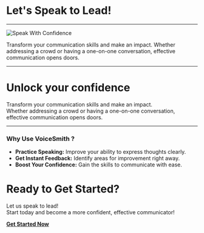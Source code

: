 <!-- Theme:Classic, ImgAlign:Left Widget:NAVI-->
# Let's Speak to Lead!

---

![Speak With Confidence](https://github.com/user-attachments/assets/37c4a00d-1e00-43ac-8cd6-65507442dfc8)

Transform your communication skills and make an impact.
Whether addressing a crowd or having a one-on-one conversation, effective communication opens doors.

---

# Unlock your confidence
Transform your communication skills and make an impact.  
Whether addressing a crowd or having a one-on-one conversation, effective communication opens doors.

---

### Why Use VoiceSmith ?

- **Practice Speaking:** Improve your ability to express thoughts clearly.
- **Get Instant Feedback:** Identify areas for improvement right away.
- **Boost Your Confidence:** Gain the skills to communicate with ease.

# Ready to Get Started?
Let us speak to lead!  
Start today and become a more confident, effective communicator!

[**Get Started Now**](/voicesmith/contacts)

